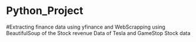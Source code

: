 # Python_Project
#Extracting finance data using yfinance and WebScrapping using BeautifulSoup of the Stock revenue Data of Tesla and GameStop Stock data
